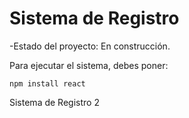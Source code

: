 <h1>Sistema de Registro</h1>

-Estado del proyecto: En construcción.

Para ejecutar el sistema, debes poner:

`npm install react`

Sistema de Registro 2
